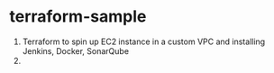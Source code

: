 # terraform-sample
1. Terraform to spin up EC2 instance in a custom VPC and installing Jenkins, Docker, SonarQube
2. 
